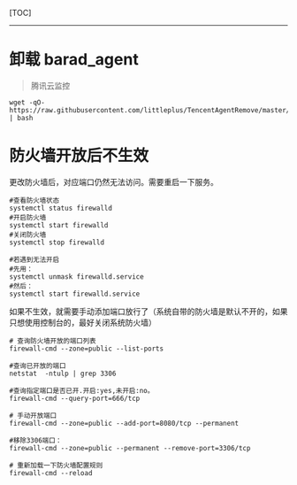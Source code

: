 [TOC]

---

# 卸载 barad_agent

> 腾讯云监控

```shell
wget -qO- https://raw.githubusercontent.com/littleplus/TencentAgentRemove/master/remove.sh | bash
```

# 防火墙开放后不生效

更改防火墙后，对应端口仍然无法访问。需要重启一下服务。

```shell
#查看防火墙状态 
systemctl status firewalld
#开启防火墙 
systemctl start firewalld  
#关闭防火墙 
systemctl stop firewalld

#若遇到无法开启
#先用：
systemctl unmask firewalld.service 
#然后：
systemctl start firewalld.service
```

如果不生效，就需要手动添加端口放行了（系统自带的防火墙是默认不开的，如果只想使用控制台的，最好关闭系统防火墙）

```shell
# 查询防火墙开放的端口列表
firewall-cmd --zone=public --list-ports

#查询已开放的端口 
netstat  -ntulp | grep 3306

#查询指定端口是否已开.开启:yes,未开启:no。
firewall-cmd --query-port=666/tcp

# 手动开放端口
firewall-cmd --zone=public --add-port=8080/tcp --permanent

#移除3306端口：
firewall-cmd --zone=public --permanent --remove-port=3306/tcp

# 重新加载一下防火墙配置规则
firewall-cmd --reload 
```
